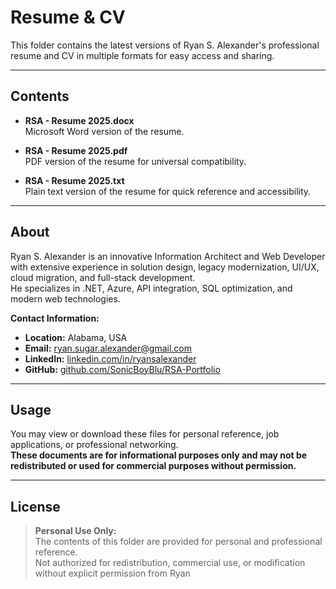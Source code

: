 # Resume & CV

This folder contains the latest versions of Ryan S. Alexander's professional resume and CV in multiple formats for easy access and sharing.

---

## Contents

- **RSA - Resume 2025.docx**  
  Microsoft Word version of the resume.

- **RSA - Resume 2025.pdf**  
  PDF version of the resume for universal compatibility.

- **RSA - Resume 2025.txt**  
  Plain text version of the resume for quick reference and accessibility.

---

## About

Ryan S. Alexander is an innovative Information Architect and Web Developer with extensive experience in solution design, legacy modernization, UI/UX, cloud migration, and full-stack development.  
He specializes in .NET, Azure, API integration, SQL optimization, and modern web technologies.

**Contact Information:**
- **Location:** Alabama, USA
- **Email:** ryan.sugar.alexander@gmail.com
- **LinkedIn:** [linkedin.com/in/ryansalexander](https://linkedin.com/in/ryansalexander)
- **GitHub:** [github.com/SonicBoyBlu/RSA-Portfolio](https://github.com/SonicBoyBlu/RSA-Portfolio)

---

## Usage

You may view or download these files for personal reference, job applications, or professional networking.  
**These documents are for informational purposes only and may not be redistributed or used for commercial purposes without permission.**

---

## License

> **Personal Use Only:**  
> The contents of this folder are provided for personal and professional reference.  
> Not authorized for redistribution, commercial use, or modification without explicit permission from Ryan